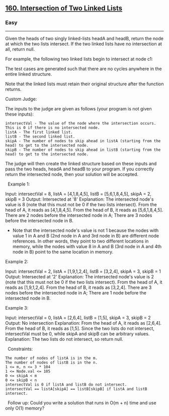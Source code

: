 <h2><a href="https://leetcode.com/problems/intersection-of-two-linked-lists/">160. Intersection of Two Linked Lists</a></h2><h3>Easy</h3><hr>Given the heads of two singly linked-lists headA and headB, return the node at which the two lists intersect. If the two linked lists have no intersection at all, return null.

For example, the following two linked lists begin to intersect at node c1:

The test cases are generated such that there are no cycles anywhere in the entire linked structure.

Note that the linked lists must retain their original structure after the function returns.

Custom Judge:

The inputs to the judge are given as follows (your program is not given these inputs):


	intersectVal - The value of the node where the intersection occurs. This is 0 if there is no intersected node.
	listA - The first linked list.
	listB - The second linked list.
	skipA - The number of nodes to skip ahead in listA (starting from the head) to get to the intersected node.
	skipB - The number of nodes to skip ahead in listB (starting from the head) to get to the intersected node.


The judge will then create the linked structure based on these inputs and pass the two heads, headA and headB to your program. If you correctly return the intersected node, then your solution will be accepted.

 
Example 1:

Input: intersectVal = 8, listA = [4,1,8,4,5], listB = [5,6,1,8,4,5], skipA = 2, skipB = 3
Output: Intersected at '8'
Explanation: The intersected node's value is 8 (note that this must not be 0 if the two lists intersect).
From the head of A, it reads as [4,1,8,4,5]. From the head of B, it reads as [5,6,1,8,4,5]. There are 2 nodes before the intersected node in A; There are 3 nodes before the intersected node in B.
- Note that the intersected node's value is not 1 because the nodes with value 1 in A and B (2nd node in A and 3rd node in B) are different node references. In other words, they point to two different locations in memory, while the nodes with value 8 in A and B (3rd node in A and 4th node in B) point to the same location in memory.


Example 2:

Input: intersectVal = 2, listA = [1,9,1,2,4], listB = [3,2,4], skipA = 3, skipB = 1
Output: Intersected at '2'
Explanation: The intersected node's value is 2 (note that this must not be 0 if the two lists intersect).
From the head of A, it reads as [1,9,1,2,4]. From the head of B, it reads as [3,2,4]. There are 3 nodes before the intersected node in A; There are 1 node before the intersected node in B.


Example 3:

Input: intersectVal = 0, listA = [2,6,4], listB = [1,5], skipA = 3, skipB = 2
Output: No intersection
Explanation: From the head of A, it reads as [2,6,4]. From the head of B, it reads as [1,5]. Since the two lists do not intersect, intersectVal must be 0, while skipA and skipB can be arbitrary values.
Explanation: The two lists do not intersect, so return null.


 
Constraints:


	The number of nodes of listA is in the m.
	The number of nodes of listB is in the n.
	1 <= m, n <= 3 * 104
	1 <= Node.val <= 105
	0 <= skipA < m
	0 <= skipB < n
	intersectVal is 0 if listA and listB do not intersect.
	intersectVal == listA[skipA] == listB[skipB] if listA and listB intersect.


 
Follow up: Could you write a solution that runs in O(m + n) time and use only O(1) memory?